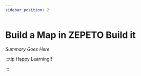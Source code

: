 ```yaml
---
sidebar_position: 2
---
```


# Build a Map in ZEPETO Build it

_Summary Goes Here_

:::tip Happy Learning!!

<QuestButton text="Go To Quest" link="https://app.stackup.dev/quest_page/build-a-map-in-zepeto-build-it" />

:::
